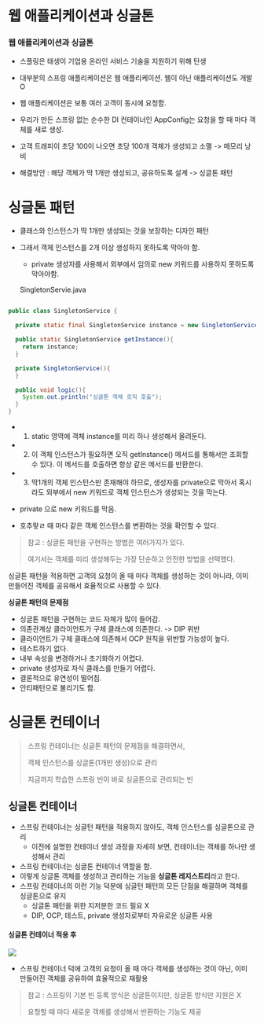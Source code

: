 # 웹 애플리케이션과 싱글톤

### 웹 애플리케이션과 싱글톤
- 스플링은 태생이 기업용 온라인 서비스 기술을 지원하기 위해 탄생
- 대부분의 스프링 애플리케이션은 웹 애플리케이션. 웹이 아닌 애플리케이션도 개발 O
- 웹 애플리케이션은 보통 여러 고객이 동시에 요청함.

- 우리가 만든 스프링 없는 순수한 DI 컨테이너인 AppConfig는 요청을 할 때 마다 객체를 새로 생성.
- 고객 트래피이 초당 100이 나오면 초당 100개 객체가 생성되고 소멸 -> 메모리 낭비
- 해결방안 : 해당 객체가 딱 1개만 생성되고, 공유하도록 설계 -> 싱글톤 패턴

# 싱글톤 패턴
- 클래스와 인스턴스가 딱 1개만 생성되는 것을 보장하는 디자인 패턴
- 그래서 객체 인스턴스를 2개 이상 생성하지 못하도록 막아야 함.
  - private 생성자를 사용해서 외부에서 임의로 new 키워드를 사용하지 못하도록 막아야함.

  SingletonServie.java
```java

public class SingletonService {

  private static final SingletonService instance = new SingletonService();

  public static SingletonService getInstance(){
    return instance;
  }

  private SingletonService(){
  }

  public void logic(){
    System.out.println("싱글톤 객체 로직 호출");
  }
}

```


- 1. static 영역에 객체 instance를 미리 하나 생성해서 올려둔다.
- 2. 이 객체 인스턴스가 필요하면 오직 getInstance() 메서드를 통해서만 조회할 수 있다.
  이 메서드를 호출하면 항상 같은 메서드를 반환한다.
- 3. 딱1개의 객체 인스턴스만 존재해야 하므로, 생성자를 private으로 막아서 혹시라도 외부에서 new 키워드로 객체 인스턴스가 생성되는 것을 막는다.

- private 으로 new 키워드를 막음.
- 호추랗ㄹ 때 마다 같은 객체 인스턴스를 변환하는 것을 확인할 수 있다.

> 참고 : 싱글톤 패턴을 구현하는 방법은 여러가지가 있다. 
> 
> 여기서는 객체를 미리 생성해두는 가장 단순하고 안전한 방법을 선택했다.

싱글톤 패턴을 적용하면 고객의 요청이 올 때 마다 객체를 생성하는 것이 아니라, 이미 만들어진 객체를
공유해서 효율적으로 사용할 수 있다.

**싱글톤 패턴의 문제점**
- 싱글톤 패턴을 구현하는 코드 자체가 많이 들어감.
- 의존관계상 클라이언트가 구체 클래스에 의존한다. -> DIP 위반
- 클라이언트가 구체 클래스에 의존해서 OCP 원칙을 위반할 가능성이 높다.
- 테스트하기 없다.
- 내부 속성을 변경하거나 초기화하기 어렵다.
- private 생성자로 자식 클래스를 만들기 어렵다.
- 결론적으로 유연성이 떨어짐.
- 안티패턴으로 불리기도 함.


# 싱글톤 컨테이너
> 스프링 컨테이너는 싱글톤 패턴의 문제점을 해결하면서, 
> 
> 객체 인스턴스를 싱글톤(1개만 생성)으로 관리
> 
> 지금까지 학습한 스프링 빈이 바로 싱글톤으로 관리되는 빈


## 싱글톤 컨테이너
- 스프링 컨테이너는 싱글턴 패턴을 적용하지 않아도, 객체 인스턴스를 싱글톤으로 관리
  - 이전에 설명한 컨테이너 생성 과정을 자세히 보면, 컨테이너는 객체를 하나만 생성해서 관리
- 스프링 컨테이너는 싱글톤 컨테이너 역할을 함.
- 이렇게 싱글톤 객체를 생성하고 관리하는 기능을 **싱글톤 레지스트리**라고 한다.
- 스프링 컨테이너의 이런 기능 덕분에 싱글턴 패턴의 모든 단점을 해결하며 객체를 싱글톤으로 유지
  - 싱글톤 패턴을 위한 지저분한 코드 필요 X
  - DIP, OCP, 테스트, private 생성자로부터 자유로운 싱글톤 사용


#### 싱글톤 컨테이너 적용 후

![](../../../Downloads/KakaoTalk_Photo_2022-09-20-01-11-18.png)
- 스프링 컨테이너 덕에 고객의 요청이 올 때 마다 객체를 생성하는 것이 아닌, 이미 만들어진 객체를 공유하여 효율적으로 재활용
> 참고 : 스프링의 기본 빈 등록 방식은 싱글톤이지만, 싱글톤 방식만 지원은 X
> 
> 요청할 때 마다 새로운 객체를 생성해서 반환하는 기능도 제공